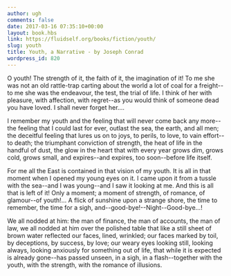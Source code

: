 ```yaml
---
author: ugh
comments: false
date: 2017-03-16 07:35:10+00:00
layout: book.hbs
link: https://fluidself.org/books/fiction/youth/
slug: youth
title: Youth, a Narrative - by Joseph Conrad
wordpress_id: 820
---
```


O youth! The strength of it, the faith of it, the imagination of it! To me she was not an old rattle-trap carting about the world a lot of coal for a freight--to me she was the endeavour, the test, the trial of life. I think of her with pleasure, with affection, with regret--as you would think of someone dead you have loved. I shall never forget her....

I remember my youth and the feeling that will never come back any more--the feeling that I could last for ever, outlast the sea, the earth, and all men; the deceitful feeling that lures us on to joys, to perils, to love, to vain effort--to death; the triumphant conviction of strength, the heat of life in the handful of dust, the glow in the heart that with every year grows dim, grows cold, grows small, and expires--and expires, too soon--before life itself.

For me all the East is contained in that vision of my youth. It is all in that moment when I opened my young eyes on it. I came upon it from a tussle with the sea--and I was young--and I saw it looking at me. And this is all that is left of it! Only a moment; a moment of strength, of romance, of glamour--of youth!... A flick of sunshine upon a strange shore, the time to remember, the time for a sigh, and--good-bye!--Night--Good-bye...!

We all nodded at him: the man of finance, the man of accounts, the man of law, we all nodded at him over the polished table that like a still sheet of brown water reflected our faces, lined, wrinkled; our faces marked by toil, by deceptions, by success, by love; our weary eyes looking still, looking always, looking anxiously for something out of life, that while it is expected is already gone--has passed unseen, in a sigh, in a flash--together with the youth, with the strength, with the romance of illusions.

